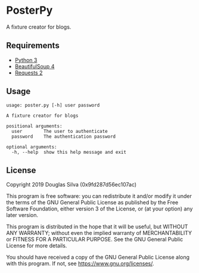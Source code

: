 # PosterPy
A fixture creator for blogs.

## Requirements
- [Python 3](https://www.python.org/)
- [BeautifulSoup 4](https://www.crummy.com/software/BeautifulSoup/)
- [Requests 2](https://requests.kennethreitz.org//en/master/)

## Usage
```
usage: poster.py [-h] user password

A fixture creator for blogs

positional arguments:
  user        The user to authenticate
  password    The authentication password

optional arguments:
  -h, --help  show this help message and exit
```

## License
Copyright 2019 Douglas Silva (0x9fd287d56ec107ac)

This program is free software: you can redistribute it and/or modify
it under the terms of the GNU General Public License as published by
the Free Software Foundation, either version 3 of the License, or
(at your option) any later version.

This program is distributed in the hope that it will be useful,
but WITHOUT ANY WARRANTY; without even the implied warranty of
MERCHANTABILITY or FITNESS FOR A PARTICULAR PURPOSE.  See the
GNU General Public License for more details.

You should have received a copy of the GNU General Public License
along with this program.  If not, see <https://www.gnu.org/licenses/>.